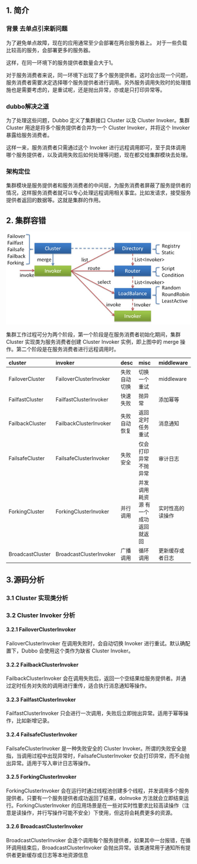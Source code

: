## 1. 简介
### 背景 去单点引来新问题
为了避免单点故障，现在的应用通常至少会部署在两台服务器上。
对于一些负载比较高的服务，会部署更多的服务器。

这样，在同一环境下的服务提供者数量会大于1。

对于服务消费者来说，同一环境下出现了多个服务提供者。这时会出现一个问题，服务消费者需要决定选择哪个服务提供者进行调用。另外服务调用失败时的处理措施也是需要考虑的，是重试呢，还是抛出异常，亦或是只打印异常等。

### dubbo解决之道
为了处理这些问题，Dubbo 定义了集群接口 Cluster 以及 Cluster Invoker。集群 Cluster 用途是将多个服务提供者合并为一个 Cluster Invoker，并将这个 Invoker 暴露给服务消费者。

这样一来，服务消费者只需通过这个 Invoker 进行远程调用即可，至于具体调用哪个服务提供者，以及调用失败后如何处理等问题，现在都交给集群模块去处理。

### 架构定位
集群模块是服务提供者和服务消费者的中间层，为服务消费者屏蔽了服务提供者的情况，这样服务消费者就可以专心处理远程调用相关事宜。比如发请求，接受服务提供者返回的数据等。这就是集群的作用。

## 2. 集群容错

![dubbo-cluster](../../../img/dubbo-docs-cluster.jpg)

集群工作过程可分为两个阶段，第一个阶段是在服务消费者初始化期间，集群 Cluster 实现类为服务消费者创建 Cluster Invoker 实例，即上图中的 merge 操作。第二个阶段是在服务消费者进行远程调用时。

| cluster          | invoker                 | desc         | misc                                 | middleware       |
|:-----------------|:------------------------|:-------------|:-------------------------------------|:-----------------|
| FailoverCluster  | FailoverClusterInvoker  | 失败自动切换 | 切换一个重试                         | middleware       |
| FailfastCluster  | FailfastClusterInvoker  | 快速失败     | 抛异常                               | 添加幂等         |
| FailbackCluster  | FailbackClusterInvoker  | 失败自动恢复 | 返回 定时任务重试                    | 消息通知         |
| FailsafeCluster  | FailsafeClusterInvoker  | 失败安全     | 仅会打印异常 不抛异常                | 审计日志         |
| ForkingCluster   | ForkingClusterInvoker   | 并行调用     | 并发调用 耗资源 有一个成功返回就返回 | 实时性高的读操作 |
| BroadcastCluster | BroadcastClusterInvoker | 广播调用     | 循环调用                             | 更新缓存或者日志 |


## 3.源码分析

### 3.1 Cluster 实现类分析

### 3.2 Cluster Invoker 分析
#### 3.2.1 FailoverClusterInvoker
FailoverClusterInvoker 在调用失败时，会自动切换 Invoker 进行重试。默认确配置下，Dubbo 会使用这个类作为缺省 Cluster Invoker。

#### 3.2.2 FailbackClusterInvoker
FailbackClusterInvoker 会在调用失败后，返回一个空结果给服务提供者。并通过定时任务对失败的调用进行重传，适合执行消息通知等操作。

#### 3.2.3 FailfastClusterInvoker
FailfastClusterInvoker 只会进行一次调用，失败后立即抛出异常。适用于幂等操作，比如新增记录。

#### 3.2.4 FailsafeClusterInvoker
FailsafeClusterInvoker 是一种失败安全的 Cluster Invoker。所谓的失败安全是指，当调用过程中出现异常时，FailsafeClusterInvoker 仅会打印异常，而不会抛出异常。适用于写入审计日志等操作。

#### 3.2.5 ForkingClusterInvoker
ForkingClusterInvoker 会在运行时通过线程池创建多个线程，并发调用多个服务提供者。只要有一个服务提供者成功返回了结果，doInvoke 方法就会立即结束运行。ForkingClusterInvoker 的应用场景是在一些对实时性要求比较高读操作（注意是读操作，并行写操作可能不安全）下使用，但这将会耗费更多的资源。

#### 3.2.6 BroadcastClusterInvoker
BroadcastClusterInvoker 会逐个调用每个服务提供者，如果其中一台报错，在循环调用结束后，BroadcastClusterInvoker 会抛出异常。该类通常用于通知所有提供者更新缓存或日志等本地资源信息